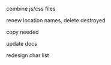 combine js/css files

renew location names, delete destroyed

copy needed

update docs

redesign char list